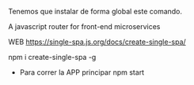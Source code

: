 Tenemos que instalar de forma global este comando. 

A javascript router for front-end microservices

WEB https://single-spa.js.org/docs/create-single-spa/ 

npm i create-single-spa -g

- Para correr la APP principar
npm start

